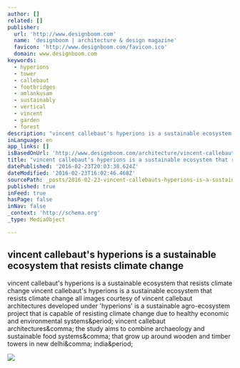 ```yaml
---
author: []
related: []
publisher:
  url: 'http://www.designboom.com'
  name: 'designboom | architecture & design magazine'
  favicon: 'http://www.designboom.com/favicon.ico'
  domain: www.designboom.com
keywords:
  - hyperions
  - tower
  - callebaut
  - footbridges
  - amlankusam
  - sustainably
  - vertical
  - vincent
  - garden
  - forest
description: "vincent callebaut's hyperions is a sustainable ecosystem that resists climate change vincent callebaut's hyperions is a sustainable ecosystem that resists climate change all images courtesy of vincent callebaut architectures developed under 'hyperions' is a sustainable agro-ecosystem project that is capable of resisting climate change due to healthy economic and environmental systems. vincent callebaut architectures, the study aims to combine archaeology and sustainable food systems, that grow up around wooden and timber towers in new delhi, india."
inLanguage: en
app_links: []
isBasedOnUrl: 'http://www.designboom.com/architecture/vincent-callebaut-hyperions-sustainable-ecosystem-02-22-2016/'
title: "vincent callebaut's hyperions is a sustainable ecosystem that resists climate change"
datePublished: '2016-02-23T20:03:38.624Z'
dateModified: '2016-02-23T16:02:46.468Z'
sourcePath: _posts/2016-02-23-vincent-callebauts-hyperions-is-a-sustainable-ecosystem-tha.md
published: true
inFeed: true
hasPage: false
inNav: false
_context: 'http://schema.org'
_type: MediaObject

---
```

<article style=""><h1>vincent callebaut's hyperions is a sustainable ecosystem that resists climate change</h1><p>vincent callebaut's hyperions is a sustainable ecosystem that resists climate change vincent callebaut's hyperions is a sustainable ecosystem that resists climate change all images courtesy of vincent callebaut architectures developed under 'hyperions' is a sustainable agro-ecosystem project that is capable of resisting climate change due to healthy economic and environmental systems&amp;period; vincent callebaut architectures&amp;comma; the study aims to combine archaeology and sustainable food systems&amp;comma; that grow up around wooden and timber towers in new delhi&amp;comma; india&amp;period;</p><img src="http://www.designboom.com/wp-content/uploads/2016/02/hyperions-vincent-callebaut-designboom1-818x613.jpg" /></article>